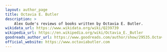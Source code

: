 ```yaml
---
layout: author_page
title: Octavia E. Butler
description: >
    Alex Gude's reviews of books written by Octavia E. Butler.
wikidata_url: https://www.wikidata.org/wiki/Q239739
wikipedia_url: https://en.wikipedia.org/wiki/Octavia_E._Butler
goodreads_author_url: https://www.goodreads.com/author/show/29535.Octavia_E_Butler
official_website: https://www.octaviabutler.com
---
```

